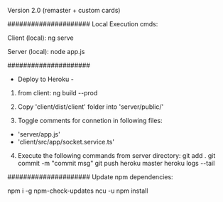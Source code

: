 Version 2.0 (remaster + custom cards)

#####################
Local Execution cmds:

Client (local):
ng serve

Server (local):
node app.js

#####################
- Deploy to Heroku -

1. from client: ng build --prod

2. Copy 'client/dist/client' folder into 'server/public/'

3. Toggle comments for connetion in following files:
- 'server/app.js'
- 'client/src/app/socket.service.ts'

4. Execute the following commands from server directory:
git add .
git commit -m "commit msg"
git push heroku master
heroku logs --tail

#####################
Update npm dependencies:

npm i -g npm-check-updates
ncu -u
npm install